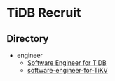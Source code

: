 # TiDB Recruit

## Directory

+ engineer
  - [Software Engineer for TiDB](engineer/software-engineer-for-TiDB.md)
  - [software-engineer-for-TiKV](engineer/software-engineer-for-TiKV.md)
